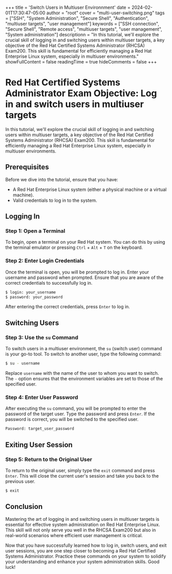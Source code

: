 +++
title = 'Switch Users in Multiuser Environnment'
date = 2024-02-01T17:30:47-05:00
author = "root"
cover = "multi-user-switching.png"
tags = ["SSH", "System Administration", "Secure Shell", "Authentication", "multiuser targets", "user management"]
keywords = ["SSH connection", "Secure Shell", "Remote access", "multiuser targets", "user management", "System administration"]
descriptionn = "In this tutorial, we'll explore the crucial skill of logging in and switching users within multiuser targets, a key objective of the Red Hat Certified Systems Administrator (RHCSA) Exam200. This skill is fundamental for efficiently managing a Red Hat Enterprise Linux system, especially in multiuser environments."
showFullContent = false
readingTime = true
hideComments = false
+++

# Red Hat Certified Systems Administrator Exam Objective: Log in and switch users in multiuser targets

In this tutorial, we'll explore the crucial skill of logging in and switching users within multiuser targets, a key objective of the Red Hat Certified Systems Administrator (RHCSA) Exam200. This skill is fundamental for efficiently managing a Red Hat Enterprise Linux system, especially in multiuser environments.

## Prerequisites

Before we dive into the tutorial, ensure that you have:

- A Red Hat Enterprise Linux system (either a physical machine or a virtual machine).
- Valid credentials to log in to the system.

## Logging In

### Step 1: Open a Terminal

To begin, open a terminal on your Red Hat system. You can do this by using the terminal emulator or pressing `Ctrl` + `Alt` + `T` on the keyboard.

### Step 2: Enter Login Credentials

Once the terminal is open, you will be prompted to log in. Enter your username and password when prompted. Ensure that you are aware of the correct credentials to successfully log in.

```bash
$ login: your_username
$ password: your_password
```

After entering the correct credentials, press `Enter` to log in.

## Switching Users

### Step 3: Use the `su` Command

To switch users in a multiuser environment, the `su` (switch user) command is your go-to tool. To switch to another user, type the following command:

```bash
$ su - username
```

Replace `username` with the name of the user to whom you want to switch. The `-` option ensures that the environment variables are set to those of the specified user.

### Step 4: Enter User Password

After executing the `su` command, you will be prompted to enter the password of the target user. Type the password and press `Enter`. If the password is correct, you will be switched to the specified user.

```bash
Password: target_user_password
```

## Exiting User Session

### Step 5: Return to the Original User

To return to the original user, simply type the `exit` command and press `Enter`. This will close the current user's session and take you back to the previous user.

```bash
$ exit
```

## Conclusion

Mastering the art of logging in and switching users in multiuser targets is essential for effective system administration on Red Hat Enterprise Linux. This skill will not only serve you well in the RHCSA Exam200 but also in real-world scenarios where efficient user management is critical.

Now that you have successfully learned how to log in, switch users, and exit user sessions, you are one step closer to becoming a Red Hat Certified Systems Administrator. Practice these commands on your system to solidify your understanding and enhance your system administration skills. Good luck!
